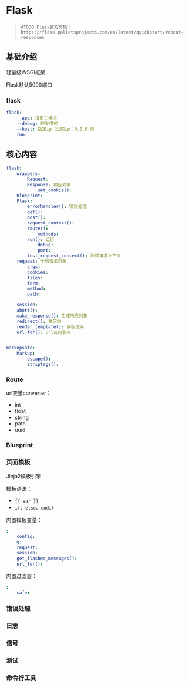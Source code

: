 # Flask

>
> `#TODO Flask官方文档：https://flask.palletsprojects.com/en/latest/quickstart/#about-responses`
>

## 基础介绍


轻量级WSGI框架 


Flask默认5000端口







### flask
```yaml
flask:
    --app: 指定主模块
    --debug: 开发模式
    --host: 指定ip（公网ip：0.0.0.0）
    run:
```



## 核心内容
```yaml
flask:
    wrappers:
        Request:
        Response: 响应对象
            set_cookie():
    Blueprint:
    Flask:
        errorhandler(): 错误处理
        get():
        post():
        request_context():
        route():
            methods:
        run(): 运行
            debug:
            port:
        test_request_context(): 测试请求上下文
    request: 全局请求对象
        args:
        cookies:
        files:
        form:
        method:
        path:

    session:
    abort():
    make_response(): 生成响应对象
    redirect(): 重定向
    render_template(): 模板渲染
    url_for(): url反向引用


markupsafe:
    Markup:
        escape():
        striptags():
```

### Route

url变量converter：
- int
- float
- string
- path
- uuid



### Blueprint





### 页面模板

Jinja2模板引擎

模板语法：
- `{{ var }}`
- `if`、`else`、`endif`


内置模板变量：
```yaml
:
    config:
    g:
    request:
    session:
    get_flashed_messages():
    url_for():
```


内置过滤器：
```yaml
:
    safe:
```





### 错误处理


### 日志



### 信号




### 测试





### 命令行工具





